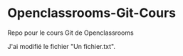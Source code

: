 # Openclassrooms-Git-Cours
Repo pour le cours Git de Openclassrooms

J'ai modifié le fichier "Un fichier.txt".